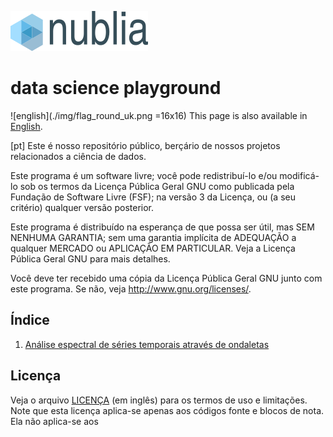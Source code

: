 ![nublia](./img/nublia_logo.png)
# data science playground

![english](./img/flag_round_uk.png  =16x16) This page is also available in
[English](README.md).

[pt] Este é nosso repositório público, berçário de nossos projetos
relacionados a ciência de dados.

Este programa é um software livre; você pode redistribuí-lo e/ou 
modificá-lo sob os termos da Licença Pública Geral GNU como publicada
pela Fundação de Software Livre (FSF); na versão 3 da Licença,
ou (a seu critério) qualquer versão posterior.

Este programa é distribuído na esperança de que possa ser útil,
mas SEM NENHUMA GARANTIA; sem uma garantia implícita de ADEQUAÇÃO
a qualquer MERCADO ou APLICAÇÃO EM PARTICULAR. Veja a
Licença Pública Geral GNU para mais detalhes.

Você deve ter recebido uma cópia da Licença Pública Geral GNU junto
com este programa. Se não, veja <http://www.gnu.org/licenses/>.


## Índice

1. [Análise espectral de séries temporais através de ondaletas](./nb/analise_espectral_series_temporais_ondaletas.ipynb)


## Licença

Veja o arquivo [LICENÇA](LICENSE.md) (em inglês) para os termos de uso e
limitações. Note que esta licença aplica-se apenas aos códigos fonte e blocos de nota. Ela não aplica-se aos
